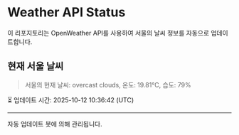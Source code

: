 
# Weather API Status

이 리포지토리는 OpenWeather API를 사용하여 서울의 날씨 정보를 자동으로 업데이트합니다.

## 현재 서울 날씨
> 서울의 현재 날씨: overcast clouds, 온도: 19.81°C, 습도: 79%

⏳ 업데이트 시간: 2025-10-12 10:36:42 (UTC)

---
자동 업데이트 봇에 의해 관리됩니다.
